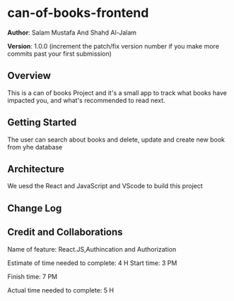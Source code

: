 # can-of-books-frontend

**Author**: Salam Mustafa And Shahd Al-Jalam

**Version**: 1.0.0 (increment the patch/fix version number if you make more commits past your first submission)

## Overview

<!-- Provide a high level overview of what this application is and why you are building it, beyond the fact that it's an assignment for this class. (i.e. What's your problem domain?) -->

This is a can of books Project and it's a small app to track what books have impacted you, and what's recommended to read next.

## Getting Started

The user can search about books and delete, update and create new book from yhe database

## Architecture



We uesd the React and JavaScript and VScode to build this project

## Change Log

<!-- Use this area to document the iterative changes made to your application as each feature is successfully implemented. Use time stamps. Here's an example:


01-01-2001 4:59pm - Application now has a fully-functional express server, with a GET route for the location resource. -->



## Credit and Collaborations

<!-- Give credit (and a link) to other people or resources that helped you build this application. -->

Name of feature: React.JS,Authincation and Authorization

Estimate of time needed to complete: 4 H
Start time: 3 PM

Finish time: 7 PM

Actual time needed to complete: 5 H
